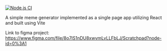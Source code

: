 [![Node.js CI](https://github.com/LarsGKodehode/meme-generator/actions/workflows/node.js.yml/badge.svg?branch=main&event=page_build)](https://github.com/LarsGKodehode/meme-generator/actions/workflows/node.js.yml)

A simple meme generator implemented as a single page app utilizing React and built using Vite

Link to figma project: https://www.figma.com/file/8o7lS1nDU8xwvmLvLLFbLJ/Scratchpad?node-id=0%3A1
